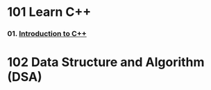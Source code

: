 # 101 Learn C++

   ### 01. [Introduction to C++](101/01intro.md)

# 102 Data Structure and Algorithm (DSA)

